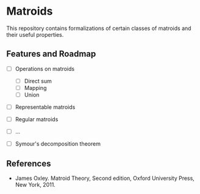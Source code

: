# Matroids

This repository contains formalizations of certain classes of matroids and their useful properties.


## Features and Roadmap

- [ ] Operations on matroids
    - [ ] Direct sum
    - [ ] Mapping
    - [ ] Union
- [ ] Representable matroids
- [ ] Regular matroids
- [ ] ...
- [ ] Symour's decomposition theorem


## References

* James Oxley. Matroid Theory, Second edition, Oxford University Press, New York, 2011.
